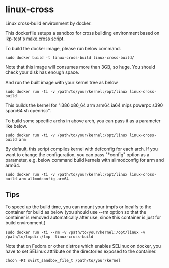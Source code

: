 # linux-cross

Linux cross-build environment by docker.

This dockerfile setups a sandbox for cross building environment based on lkp-test's [make.cross script](https://git.kernel.org/cgit/linux/kernel/git/wfg/lkp-tests.git/plain/sbin/make.cross).

To build the docker image, please run below command.
```:bash
sudo docker build -t linux-cross-build linux-cross-build/
```

Note that this image will consumes more than 3GB, so huge. You should check your disk has enough space.


And run the built image with your kernel tree as below

```:bash
sudo docker run -ti -v /path/to/your/kernel:/opt/linux linux-cross-build
```

This builds the kernel for "i386 x86\_64 arm arm64 ia64 mips powerpc s390 sparc64 sh openrisc".

To build some specific archs in above arch, you can pass it as a parameter like below.


```:bash
sudo docker run -ti -v /path/to/your/kernel:/opt/linux linux-cross-build arm
```

By default, this script compiles kernel with defconfig for each arch. If you want to change the configuration, you can pass "\*config" option as a parameter, e.g. below command build kernels with allmodconfig for arm and arm64.

```:bash
sudo docker run -ti -v /path/to/your/kernel:/opt/linux linux-cross-build arm allmodconfig arm64
```


## Tips

To speed up the build time, you can mount your tmpfs or localfs to the container for build as below (you should use --rm option so that the container is removed automatically after use, since this container is just for build environment.)

```:bash
sudo docker run -ti --rm -v /path/to/your/kernel:/opt/linux -v /path/to/tmpdir:/tmp  linux-cross-build
```

Note that on Fedora or other distros which enables SELinux on docker,
you have to set SELinux attribute on the directories exposed to the container.

```:bash
chcon -Rt svirt_sandbox_file_t /path/to/your/kernel
```

